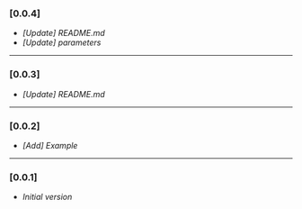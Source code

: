 ### [0.0.4]
* _[Update] README.md_
* _[Update] parameters_

--------------------------

### [0.0.3]
* _[Update] README.md_

--------------------------

### [0.0.2]
* _[Add] Example_

--------------------------

### [0.0.1]
* _Initial version_

